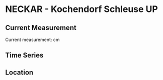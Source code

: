 # NECKAR - Kochendorf Schleuse UP

## Current Measurement

Current measurement: <Value topic="rivers/pegel-online/NECKAR/Kochendorf Schleuse UP/measurementValue"/> cm

## Time Series

<TimeSeries topic="rivers/pegel-online/NECKAR/Kochendorf Schleuse UP/measurementValue" period="week" />

## Location

<WorldMap>
  <Marker lat="49.22564966393929" lon="9.215439185066902" labelTopic="rivers/pegel-online/NECKAR/Kochendorf Schleuse UP" />
</WorldMap>
